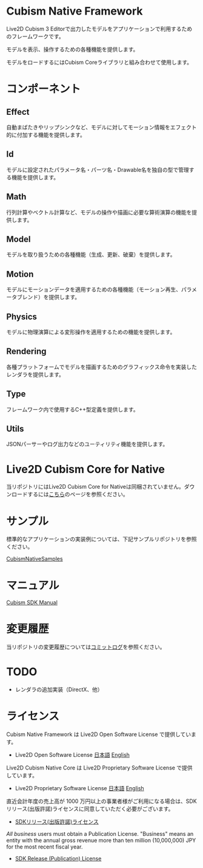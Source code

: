 ﻿# Cubism Native Framework

Live2D Cubism 3 Editorで出力したモデルをアプリケーションで利用するためのフレームワークです。

モデルを表示、操作するための各種機能を提供します。

モデルをロードするにはCubism Coreライブラリと組み合わせて使用します。


# コンポーネント

## Effect

自動まばたきやリップシンクなど、モデルに対してモーション情報をエフェクト的に付加する機能を提供します。

## Id

モデルに設定されたパラメータ名・パーツ名・Drawable名を独自の型で管理する機能を提供します。

## Math

行列計算やベクトル計算など、モデルの操作や描画に必要な算術演算の機能を提供します。

## Model

モデルを取り扱うための各種機能（生成、更新、破棄）を提供します。

## Motion

モデルにモーションデータを適用するための各種機能（モーション再生、パラメータブレンド）を提供します。

## Physics

モデルに物理演算による変形操作を適用するための機能を提供します。

## Rendering

各種プラットフォームでモデルを描画するためのグラフィックス命令を実装したレンダラを提供します。

## Type

フレームワーク内で使用するC++型定義を提供します。

## Utils

JSONパーサーやログ出力などのユーティリティ機能を提供します。


# Live2D Cubism Core for Native

当リポジトリにはLive2D Cubism Core for Nativeは同梱されていません。ダウンロードするには[こちら](https://live2d.github.io/)のページを参照ください。


# サンプル

標準的なアプリケーションの実装例については、下記サンプルリポジトリを参照ください。

[CubismNativeSamples](https://github.com/Live2D/CubismNativeSamples)


# マニュアル

[Cubism SDK Manual](http://docs.live2d.com/cubism-sdk-manual/top/)


# 変更履歴

当リポジトリの変更履歴については[コミットログ](https://github.com/Live2D/CubismNativeFramework/commits/master)を参照ください。


# TODO

- レンダラの追加実装（DirectX、他）


# ライセンス
Cubism Native Framework は Live2D Open Software License で提供しています。
- Live2D Open Software License 
[日本語](http://www.live2d.com/eula/live2d-open-software-license-agreement_jp.html) 
[English](http://www.live2d.com/eula/live2d-open-software-license-agreement_en.html) 


Live2D Cubism Native Core は Live2D Proprietary Software License で提供しています。
 - Live2D Proprietary Software License 
[日本語](http://www.live2d.com/eula/live2d-proprietary-software-license-agreement_jp.html) 
[English](http://www.live2d.com/eula/live2d-proprietary-software-license-agreement_en.html) 


直近会計年度の売上高が 1000 万円以上の事業者様がご利用になる場合は、SDKリリース(出版許諾)ライセンスに同意していただく必要がございます。 
- [SDKリリース(出版許諾)ライセンス](http://www.live2d.com/ja/products/releaselicense) 


*All business* users must obtain a Publication License. "Business" means an entity  with the annual gross revenue more than ten million (10,000,000) JPY for the most recent fiscal year.
- [SDK Release (Publication) License](http://www.live2d.com/en/products/releaselicense) 


